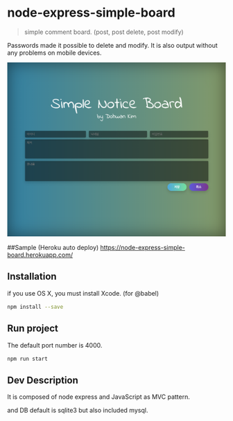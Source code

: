 # node-express-simple-board
> simple comment board. (post, post delete, post modify)

Passwords made it possible to delete and modify.
It is also output without any problems on mobile devices.

![](header.png)

##Sample (Heroku auto deploy)
https://node-express-simple-board.herokuapp.com/

## Installation
if you use OS X, you must install Xcode. (for @babel)

```sh
npm install --save
```


## Run project
The default port number is 4000.
```sh
npm run start
```

## Dev Description
It is composed of node express and JavaScript as MVC pattern.

and DB default is sqlite3 but also included mysql.



